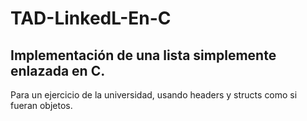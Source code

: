 # TAD-LinkedL-En-C
## Implementación de una lista simplemente enlazada en C.
Para un ejercicio de la universidad, usando headers y structs como si fueran objetos.
